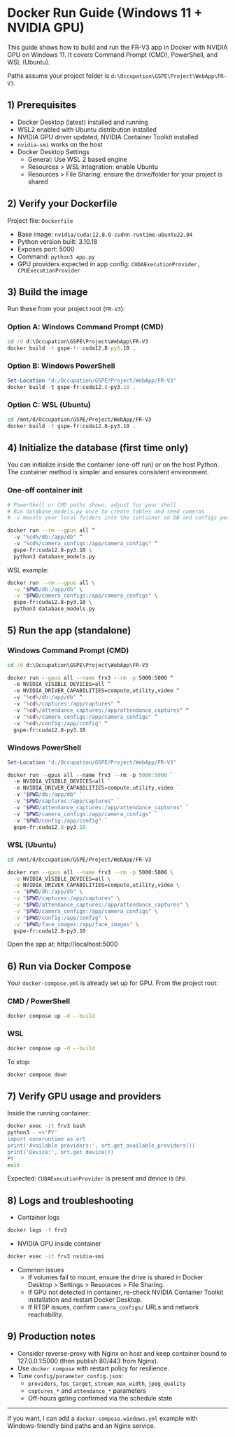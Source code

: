 # Docker Run Guide (Windows 11 + NVIDIA GPU)

This guide shows how to build and run the FR-V3 app in Docker with NVIDIA GPU on Windows 11. It covers Command Prompt (CMD), PowerShell, and WSL (Ubuntu).

Paths assume your project folder is `d:\Occupation\GSPE\Project\WebApp\FR-V3`.

## 1) Prerequisites

- Docker Desktop (latest) installed and running
- WSL2 enabled with Ubuntu distribution installed
- NVIDIA GPU driver updated, NVIDIA Container Toolkit installed
- `nvidia-smi` works on the host
- Docker Desktop Settings
  - General: Use WSL 2 based engine
  - Resources > WSL Integration: enable Ubuntu
  - Resources > File Sharing: ensure the drive/folder for your project is shared

## 2) Verify your Dockerfile

Project file: `Dockerfile`
- Base image: `nvidia/cuda:12.8.0-cudnn-runtime-ubuntu22.04`
- Python version built: 3.10.18
- Exposes port: 5000
- Command: `python3 app.py`
- GPU providers expected in app config: `CUDAExecutionProvider, CPUExecutionProvider`

## 3) Build the image

Run these from your project root (`FR-V3`):

### Option A: Windows Command Prompt (CMD)
```bat
cd /d d:\Occupation\GSPE\Project\WebApp\FR-V3
docker build -t gspe-fr:cuda12.8-py3.10 .
```

### Option B: Windows PowerShell
```powershell
Set-Location "d:/Occupation/GSPE/Project/WebApp/FR-V3"
docker build -t gspe-fr:cuda12.8-py3.10 .
```

### Option C: WSL (Ubuntu)
```bash
cd /mnt/d/Occupation/GSPE/Project/WebApp/FR-V3
docker build -t gspe-fr:cuda12.8-py3.10 .
```

## 4) Initialize the database (first time only)

You can initialize inside the container (one-off run) or on the host Python. The container method is simpler and ensures consistent environment.

### One-off container init
```bash
# PowerShell or CMD paths shown; adjust for your shell
# Run database_models.py once to create tables and seed cameras
# -v mounts your local folders into the container so DB and configs persist

docker run --rm --gpus all ^
  -v "%cd%/db:/app/db" ^
  -v "%cd%/camera_configs:/app/camera_configs" ^
  gspe-fr:cuda12.8-py3.10 \
  python3 database_models.py
```

WSL example:
```bash
docker run --rm --gpus all \
  -v "$PWD/db:/app/db" \
  -v "$PWD/camera_configs:/app/camera_configs" \
  gspe-fr:cuda12.8-py3.10 \
  python3 database_models.py
```

## 5) Run the app (standalone)

### Windows Command Prompt (CMD)
```bat
cd /d d:\Occupation\GSPE\Project\WebApp\FR-V3

docker run --gpus all --name frv3 --rm -p 5000:5000 ^
  -e NVIDIA_VISIBLE_DEVICES=all ^
  -e NVIDIA_DRIVER_CAPABILITIES=compute,utility,video ^
  -v "%cd%/db:/app/db" ^
  -v "%cd%/captures:/app/captures" ^
  -v "%cd%/attendance_captures:/app/attendance_captures" ^
  -v "%cd%/camera_configs:/app/camera_configs" ^
  -v "%cd%/config:/app/config" ^
  gspe-fr:cuda12.8-py3.10
```

### Windows PowerShell
```powershell
Set-Location "d:/Occupation/GSPE/Project/WebApp/FR-V3"

docker run --gpus all --name frv3 --rm -p 5000:5000 `
  -e NVIDIA_VISIBLE_DEVICES=all `
  -e NVIDIA_DRIVER_CAPABILITIES=compute,utility,video `
  -v "$PWD/db:/app/db" `
  -v "$PWD/captures:/app/captures" `
  -v "$PWD/attendance_captures:/app/attendance_captures" `
  -v "$PWD/camera_configs:/app/camera_configs" `
  -v "$PWD/config:/app/config" `
  gspe-fr:cuda12.8-py3.10
```

### WSL (Ubuntu)
```bash
cd /mnt/d/Occupation/GSPE/Project/WebApp/FR-V3

docker run --gpus all --name frv3 --rm -p 5000:5000 \
  -e NVIDIA_VISIBLE_DEVICES=all \
  -e NVIDIA_DRIVER_CAPABILITIES=compute,utility,video \
  -v "$PWD/db:/app/db" \
  -v "$PWD/captures:/app/captures" \
  -v "$PWD/attendance_captures:/app/attendance_captures" \
  -v "$PWD/camera_configs:/app/camera_configs" \
  -v "$PWD/config:/app/config" \
  -v "$PWD/face_images:/app/face_images" \
  gspe-fr:cuda12.8-py3.10
```

Open the app at: http://localhost:5000

## 6) Run via Docker Compose

Your `docker-compose.yml` is already set up for GPU. From the project root:

### CMD / PowerShell
```bash
docker compose up -d --build
```

### WSL
```bash
docker compose up -d --build
```

To stop:
```bash
docker compose down
```

## 7) Verify GPU usage and providers

Inside the running container:
```bash
docker exec -it frv3 bash
python3 - <<'PY'
import onnxruntime as ort
print('Available providers:', ort.get_available_providers())
print('Device:', ort.get_device())
PY
exit
```
Expected: `CUDAExecutionProvider` is present and device is `GPU`.

## 8) Logs and troubleshooting

- Container logs
```bash
docker logs -f frv3
```
- NVIDIA GPU inside container
```bash
docker exec -it frv3 nvidia-smi
```
- Common issues
  - If volumes fail to mount, ensure the drive is shared in Docker Desktop > Settings > Resources > File Sharing.
  - If GPU not detected in container, re-check NVIDIA Container Toolkit installation and restart Docker Desktop.
  - If RTSP issues, confirm `camera_configs/` URLs and network reachability.

## 9) Production notes

- Consider reverse-proxy with Nginx on host and keep container bound to 127.0.0.1:5000 (then publish 80/443 from Nginx).
- Use `docker compose` with restart policy for resilience.
- Tune `config/parameter_config.json`:
  - `providers`, `fps_target`, `stream_max_width`, `jpeg_quality`
  - `captures_*` and `attendance_*` parameters
  - Off-hours gating confirmed via the schedule state

---
If you want, I can add a `docker-compose.windows.yml` example with Windows-friendly bind paths and an Nginx service.
